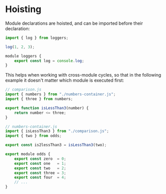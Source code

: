# Hoisting

Module declarations are hoisted, and can be imported before their declaration:

```js
import { log } from loggers;

log(1, 2, 3);

module loggers {
    export const log = console.log;
}
```

This helps when working with cross-module cycles, so that in the following example it doesn't matter which module is executed first:
```js
// comparison.js
import { numbers } from "./numbers-container.js";
import { three } from numbers;

export function isLessThan3(number) {
    return number <= three;
}
```
```js
// numbers-container.js
import { isLessThan3 } from "./comparison.js";
import { two } from odds;

export const is2lessThan3 = isLessThan3(two);

export module odds {
    export const zero  = 0;
    export const one   = 1;
    export const two   = 2;
    export const three = 3;
    export const four  = 4;
    // ...
}
```
